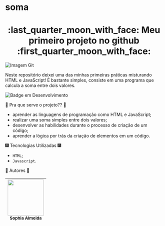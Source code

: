 # soma
<h1 align="center"> :last_quarter_moon_with_face: Meu primeiro projeto no github :first_quarter_moon_with_face:</h1> 

![Imagem Git](https://www.cnnbrasil.com.br/wp-content/uploads/sites/12/2022/08/stsci-01g8jzq6gwxhex15pyy60wdrsk.png?w=876&h=484&crop=1)

Neste repositório deixei uma das minhas primeiras práticas misturando HTML e JavaScript! É bastante simples, consiste em uma programa que calcula a soma entre dois
valores. 

![Badge em Desenvolvimento](http://img.shields.io/static/v1?label=STATUS&message=EM%20DESENVOLVIMENTO&color=GREEN&style=for-the-badge)
<br>

:milky_way: Pra que serve o projeto?? :milky_way:

- aprender as linguagens de programação como HTML e JavaScript;
- realizar uma soma simples entre dois valores;
- desenvolver as habilidades durante o processo de criação de um código; 
- aprender a lógica por trás da criação de elementos em um código. 

:fireworks: Tecnologias Utilizadas :fireworks:

- `HTML`;
- `Javascript`.

:balloon: Autores :balloon:

| <img src="https://avatars.githubusercontent.com/u/7065152?s=96&v=4" width=115><br><sub>Sophia Almeida</sub> |
| :---: | 
